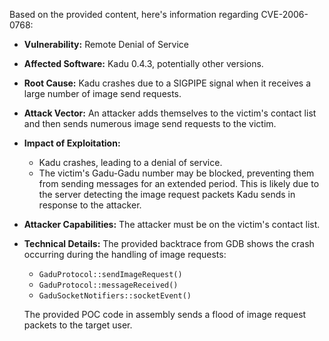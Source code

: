 Based on the provided content, here's information regarding CVE-2006-0768:

*   **Vulnerability:** Remote Denial of Service
*   **Affected Software:** Kadu 0.4.3, potentially other versions.
*   **Root Cause:** Kadu crashes due to a SIGPIPE signal when it receives a large number of image send requests.
*   **Attack Vector:** An attacker adds themselves to the victim's contact list and then sends numerous image send requests to the victim.
*   **Impact of Exploitation:**

    *   Kadu crashes, leading to a denial of service.
    *   The victim's Gadu-Gadu number may be blocked, preventing them from sending messages for an extended period. This is likely due to the server detecting the image request packets Kadu sends in response to the attacker.
*   **Attacker Capabilities:** The attacker must be on the victim's contact list.
*   **Technical Details:** The provided backtrace from GDB shows the crash occurring during the handling of image requests:
    *   `GaduProtocol::sendImageRequest()`
    *   `GaduProtocol::messageReceived()`
    *   `GaduSocketNotifiers::socketEvent()`

    The provided POC code in assembly sends a flood of image request packets to the target user.